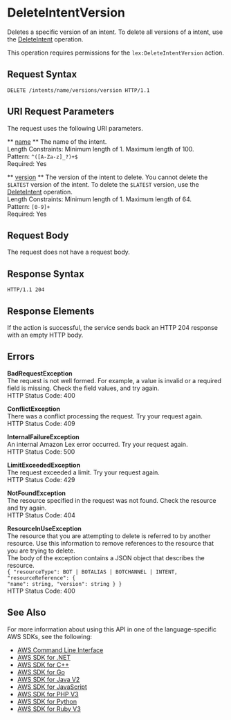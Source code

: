 # DeleteIntentVersion<a name="API_DeleteIntentVersion"></a>

Deletes a specific version of an intent\. To delete all versions of a intent, use the [DeleteIntent](API_DeleteIntent.md) operation\. 

This operation requires permissions for the `lex:DeleteIntentVersion` action\.

## Request Syntax<a name="API_DeleteIntentVersion_RequestSyntax"></a>

```
DELETE /intents/name/versions/version HTTP/1.1
```

## URI Request Parameters<a name="API_DeleteIntentVersion_RequestParameters"></a>

The request uses the following URI parameters\.

 ** [name](#API_DeleteIntentVersion_RequestSyntax) **   <a name="lex-DeleteIntentVersion-request-name"></a>
The name of the intent\.  
Length Constraints: Minimum length of 1\. Maximum length of 100\.  
Pattern: `^([A-Za-z]_?)+$`   
Required: Yes

 ** [version](#API_DeleteIntentVersion_RequestSyntax) **   <a name="lex-DeleteIntentVersion-request-version"></a>
The version of the intent to delete\. You cannot delete the `$LATEST` version of the intent\. To delete the `$LATEST` version, use the [DeleteIntent](API_DeleteIntent.md) operation\.  
Length Constraints: Minimum length of 1\. Maximum length of 64\.  
Pattern: `[0-9]+`   
Required: Yes

## Request Body<a name="API_DeleteIntentVersion_RequestBody"></a>

The request does not have a request body\.

## Response Syntax<a name="API_DeleteIntentVersion_ResponseSyntax"></a>

```
HTTP/1.1 204
```

## Response Elements<a name="API_DeleteIntentVersion_ResponseElements"></a>

If the action is successful, the service sends back an HTTP 204 response with an empty HTTP body\.

## Errors<a name="API_DeleteIntentVersion_Errors"></a>

 **BadRequestException**   
The request is not well formed\. For example, a value is invalid or a required field is missing\. Check the field values, and try again\.  
HTTP Status Code: 400

 **ConflictException**   
 There was a conflict processing the request\. Try your request again\.   
HTTP Status Code: 409

 **InternalFailureException**   
An internal Amazon Lex error occurred\. Try your request again\.  
HTTP Status Code: 500

 **LimitExceededException**   
The request exceeded a limit\. Try your request again\.  
HTTP Status Code: 429

 **NotFoundException**   
The resource specified in the request was not found\. Check the resource and try again\.  
HTTP Status Code: 404

 **ResourceInUseException**   
The resource that you are attempting to delete is referred to by another resource\. Use this information to remove references to the resource that you are trying to delete\.  
The body of the exception contains a JSON object that describes the resource\.  
 `{ "resourceType": BOT | BOTALIAS | BOTCHANNEL | INTENT,`   
 `"resourceReference": {`   
 `"name": string, "version": string } }`   
HTTP Status Code: 400

## See Also<a name="API_DeleteIntentVersion_SeeAlso"></a>

For more information about using this API in one of the language\-specific AWS SDKs, see the following:
+  [ AWS Command Line Interface](https://docs.aws.amazon.com/goto/aws-cli/lex-models-2017-04-19/DeleteIntentVersion) 
+  [ AWS SDK for \.NET](https://docs.aws.amazon.com/goto/DotNetSDKV3/lex-models-2017-04-19/DeleteIntentVersion) 
+  [ AWS SDK for C\+\+](https://docs.aws.amazon.com/goto/SdkForCpp/lex-models-2017-04-19/DeleteIntentVersion) 
+  [ AWS SDK for Go](https://docs.aws.amazon.com/goto/SdkForGoV1/lex-models-2017-04-19/DeleteIntentVersion) 
+  [ AWS SDK for Java V2](https://docs.aws.amazon.com/goto/SdkForJavaV2/lex-models-2017-04-19/DeleteIntentVersion) 
+  [ AWS SDK for JavaScript](https://docs.aws.amazon.com/goto/AWSJavaScriptSDK/lex-models-2017-04-19/DeleteIntentVersion) 
+  [ AWS SDK for PHP V3](https://docs.aws.amazon.com/goto/SdkForPHPV3/lex-models-2017-04-19/DeleteIntentVersion) 
+  [ AWS SDK for Python](https://docs.aws.amazon.com/goto/boto3/lex-models-2017-04-19/DeleteIntentVersion) 
+  [ AWS SDK for Ruby V3](https://docs.aws.amazon.com/goto/SdkForRubyV3/lex-models-2017-04-19/DeleteIntentVersion) 